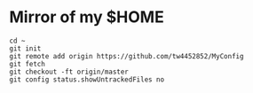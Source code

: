 # Mirror of my $HOME

```
cd ~
git init
git remote add origin https://github.com/tw4452852/MyConfig
git fetch
git checkout -ft origin/master
git config status.showUntrackedFiles no
```